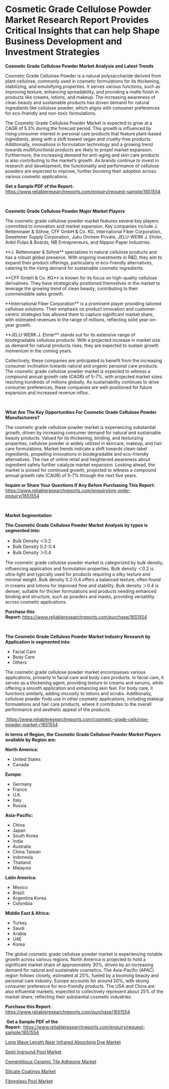 <p><h1>Cosmetic Grade Cellulose Powder Market Research Report Provides Critical Insights that can help Shape Business Development and Investment Strategies</h1></p><p><strong>Cosmetic Grade Cellulose Powder Market Analysis and Latest Trends</strong></p>
<p><p>Cosmetic Grade Cellulose Powder is a natural polysaccharide derived from plant cellulose, commonly used in cosmetic formulations for its thickening, stabilizing, and emulsifying properties. It serves various functions, such as improving texture, enhancing spreadability, and providing a matte finish in products like creams, lotions, and makeup. The increasing awareness of clean beauty and sustainable products has driven demand for natural ingredients like cellulose powder, which aligns with consumer preferences for eco-friendly and non-toxic formulations.</p><p>The Cosmetic Grade Cellulose Powder Market is expected to grow at a CAGR of 5.3% during the forecast period. This growth is influenced by rising consumer interest in personal care products that feature plant-based ingredients, along with a shift toward vegan and cruelty-free products. Additionally, innovations in formulation technology and a growing trend towards multifunctional products are likely to propel market expansion. Furthermore, the increasing demand for anti-aging and skin care products is also contributing to the market’s growth. As brands continue to invest in research and development, the functionality and performance of cellulose powders are expected to improve, further boosting their adoption across various cosmetic applications.</p></p>
<p><strong>Get a Sample PDF of the Report:&nbsp;</strong> <a href="https://www.reliableresearchreports.com/enquiry/request-sample/1651554?utm_campaign=37&utm_medium=2&utm_source=Github&utm_content=ia&utm_term=26092024&utm_id=cosmetic-grade-cellulose-powder">https://www.reliableresearchreports.com/enquiry/request-sample/1651554</a></p>
<p>&nbsp;</p>
<p><strong>Cosmetic Grade Cellulose Powder Major Market Players</strong></p>
<p><p>The cosmetic grade cellulose powder market features several key players committed to innovation and market expansion. Key companies include J. Rettenmaier & Söhne, CFF GmbH & Co. KG, International Fiber Corporation, Sweetener Supply Corporation, Juku Orchem Private, JELU-WERK J. Ehrler, Ankit Pulps & Boards, NB Entrepreneurs, and Nippon Paper Industries.</p><p>**J. Rettenmaier & Söhne** specializes in natural cellulose products and has a robust global presence. With ongoing investments in R&D, they aim to expand their product offerings, particularly in eco-friendly alternatives, catering to the rising demand for sustainable cosmetic ingredients.</p><p>**CFF GmbH & Co. KG** is known for its focus on high-quality cellulose derivatives. They have strategically positioned themselves in the market to leverage the growing trend of clean beauty, contributing to their commendable sales growth.</p><p>**International Fiber Corporation** is a prominent player providing tailored cellulose solutions. Their emphasis on product innovation and customer-centric strategies has allowed them to capture significant market share, with estimated revenues in the range of millions, reflecting solid year-on-year growth.</p><p>**JELU-WERK J. Ehrler** stands out for its extensive range of biodegradable cellulose products. With a projected increase in market size as demand for natural products rises, they are expected to sustain growth momentum in the coming years.</p><p>Collectively, these companies are anticipated to benefit from the increasing consumer inclination towards natural and organic personal care products. The cosmetic grade cellulose powder market is expected to witness a compound annual growth rate (CAGR) of 5-7%, with projected market sizes reaching hundreds of millions globally. As sustainability continues to drive consumer preferences, these companies are well-positioned for future expansion and increased revenue influx.</p></p>
<p>&nbsp;</p>
<p><strong>What Are The Key Opportunities For Cosmetic Grade Cellulose Powder Manufacturers?</strong></p>
<p><p>The cosmetic grade cellulose powder market is experiencing substantial growth, driven by increasing consumer demand for natural and sustainable beauty products. Valued for its thickening, binding, and texturizing properties, cellulose powder is widely utilized in skincare, makeup, and hair care formulations. Market trends indicate a shift towards clean-label ingredients, propelling innovations in biodegradable and eco-friendly alternatives. The rise of online retail and heightened awareness about ingredient safety further catalyze market expansion. Looking ahead, the market is poised for continued growth, projected to witness a compound annual growth rate (CAGR) of 5-7% through the next five years.</p></p>
<p><strong>Inquire or Share Your Questions If Any Before Purchasing This Report:</strong> <a href="https://www.reliableresearchreports.com/enquiry/pre-order-enquiry/1651554?utm_campaign=37&utm_medium=2&utm_source=Github&utm_content=ia&utm_term=26092024&utm_id=cosmetic-grade-cellulose-powder">https://www.reliableresearchreports.com/enquiry/pre-order-enquiry/1651554</a></p>
<p>&nbsp;</p>
<p><strong>Market Segmentation</strong></p>
<p><strong>The Cosmetic Grade Cellulose Powder Market Analysis by types is segmented into:</strong></p>
<p><ul><li>Bulk Density ＜0.2</li><li>Bulk Density 0.2-0.4</li><li>Bulk Density ＞0.4</li></ul></p>
<p><p>The cosmetic grade cellulose powder market is categorized by bulk density, influencing application and formulation properties. Bulk density ＜0.2 is ultra-light and typically used for products requiring a silky texture and minimal weight. Bulk density 0.2-0.4 offers a balanced texture, often found in creams and lotions for improved flow and stability. Bulk density ＞0.4 is denser, suitable for thicker formulations and products needing enhanced binding and structure, such as powders and masks, providing versatility across cosmetic applications.</p></p>
<p><strong>Purchase this Report:&nbsp;</strong><a href="https://www.reliableresearchreports.com/purchase/1651554?utm_campaign=37&utm_medium=2&utm_source=Github&utm_content=ia&utm_term=26092024&utm_id=cosmetic-grade-cellulose-powder">https://www.reliableresearchreports.com/purchase/1651554</a></p>
<p>&nbsp;</p>
<p><strong>The Cosmetic Grade Cellulose Powder Market Industry Research by Application is segmented into:</strong></p>
<p><ul><li>Facial Care</li><li>Body Care</li><li>Others</li></ul></p>
<p><p>The cosmetic grade cellulose powder market encompasses various applications, primarily in facial care and body care products. In facial care, it serves as a thickening agent, providing texture to creams and serums, while offering a smooth application and enhancing skin feel. For body care, it functions similarly, adding viscosity to lotions and scrubs. Additionally, cellulose powder finds use in other cosmetic applications, including makeup formulations and hair care products, where it contributes to the overall performance and aesthetic appeal of the products.</p></p>
<p><a href="https://www.reliableresearchreports.com/cosmetic-grade-cellulose-powder-market-r1651554?utm_campaign=37&utm_medium=2&utm_source=Github&utm_content=ia&utm_term=26092024&utm_id=cosmetic-grade-cellulose-powder">&nbsp;https://www.reliableresearchreports.com/cosmetic-grade-cellulose-powder-market-r1651554</a></p>
<p><strong>In terms of Region, the Cosmetic Grade Cellulose Powder Market Players available by Region are:</strong></p>
<p>
    <p> <strong> North America: </strong>
        <ul>
            <li>United States</li>
            <li>Canada</li>
        </ul>
        </p> 
    <p> <strong> Europe: </strong>
        <ul>
            <li>Germany</li>
            <li>France</li>
            <li>U.K.</li>
            <li>Italy</li>
            <li>Russia</li>
        </ul>
        </p> 
    <p> <strong> Asia-Pacific: </strong>
        <ul>
            <li>China</li>
            <li>Japan</li>
            <li>South Korea</li>
            <li>India</li>
            <li>Australia</li>
            <li>China Taiwan</li>
            <li>Indonesia</li>
            <li>Thailand</li>
            <li>Malaysia</li>
        </ul>
        </p> 
    <p> <strong> Latin America: </strong>
        <ul>
            <li>Mexico</li>
            <li>Brazil</li>
            <li>Argentina Korea</li>
            <li>Colombia</li>
        </ul>
        </p> 
    <p> <strong> Middle East & Africa: </strong>
        <ul>
            <li>Turkey</li>
            <li>Saudi</li>
            <li>Arabia</li>
            <li>UAE</li>
            <li>Korea</li>
        </ul>
    </p>
    </p>
<p><p>The global cosmetic grade cellulose powder market is experiencing notable growth across various regions. North America is projected to hold a significant market share of approximately 30%, driven by an increasing demand for natural and sustainable cosmetics. The Asia-Pacific (APAC) region follows closely, estimated at 25%, fueled by a booming beauty and personal care industry. Europe accounts for around 20%, with strong consumer preference for eco-friendly products. The USA and China are also influential markets, expected to collectively represent about 25% of the market share, reflecting their substantial cosmetic industries.</p></p>
<p><strong>Purchase this Report: </strong><a href="https://www.reliableresearchreports.com/purchase/1651554?utm_campaign=37&utm_medium=2&utm_source=Github&utm_content=ia&utm_term=26092024&utm_id=cosmetic-grade-cellulose-powder">https://www.reliableresearchreports.com/purchase/1651554</a></p>
<p>&nbsp;<strong>Get a Sample PDF of the Report:&nbsp;&nbsp;</strong><a href="https://www.reliableresearchreports.com/enquiry/request-sample/1651554?utm_campaign=37&utm_medium=2&utm_source=Github&utm_content=ia&utm_term=26092024&utm_id=cosmetic-grade-cellulose-powder">https://www.reliableresearchreports.com/enquiry/request-sample/1651554</a></p>
<p><strong></strong></p>
<p><p><a href="https://github.com/SanjidaKhan901/Market-Research-Report-List-1/blob/main/long-wave-length-near-infrared-absorbing-dye-market.md?utm_campaign=37&utm_medium=2&utm_source=Github&utm_content=ia&utm_term=26092024&utm_id=cosmetic-grade-cellulose-powder">Long Wave Length Near Infrared Absorbing Dye Market</a></p><p><a href="https://issuu.com/reportprime-2/docs/semi-inground-pool-market-size-2030_a6adad1ded872d?utm_campaign=37&utm_medium=2&utm_source=Github&utm_content=ia&utm_term=26092024&utm_id=cosmetic-grade-cellulose-powder">Semi Inground Pool Market</a></p><p><a href="https://github.com/AngelaWalsh696/Market-Research-Report-List-1/blob/main/cementitious-ceramic-tile-adhesive-market.md?utm_campaign=37&utm_medium=2&utm_source=Github&utm_content=ia&utm_term=26092024&utm_id=cosmetic-grade-cellulose-powder">Cementitious Ceramic Tile Adhesive Market</a></p><p><a href="https://www.linkedin.com/pulse/what-current-future-prospects-silicate-coatings-market-md9ge?utm_campaign=37&utm_medium=2&utm_source=Github&utm_content=ia&utm_term=26092024&utm_id=cosmetic-grade-cellulose-powder">Silicate Coatings Market</a></p><p><a href="https://issuu.com/reportprime-2/docs/fibreglass-pool-market-size-2030.pp_4a5de76f89aaab?utm_campaign=37&utm_medium=2&utm_source=Github&utm_content=ia&utm_term=26092024&utm_id=cosmetic-grade-cellulose-powder">Fibreglass Pool Market</a></p></p>